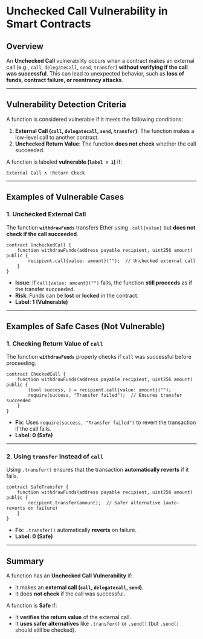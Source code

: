 # **Unchecked Call Vulnerability in Smart Contracts**

## **Overview**
An **Unchecked Call** vulnerability occurs when a contract makes an external call (e.g., `call`, `delegatecall`, `send`, `transfer`) **without verifying if the call was successful**. This can lead to unexpected behavior, such as **loss of funds, contract failure, or reentrancy attacks**.

---

## **Vulnerability Detection Criteria**
A function is considered vulnerable if it meets the following conditions:

1. **External Call (`call`, `delegatecall`, `send`, `transfer`)**: The function makes a low-level call to another contract.
2. **Unchecked Return Value**: The function **does not check** whether the call succeeded.

A function is labeled **vulnerable (`label = 1`)** if:
```
External Call ∧ !Return Check
```

---

## **Examples of Vulnerable Cases**

### **1. Unchecked External Call**
The function **`withdrawFunds`** transfers Ether using `.call{value}` but **does not check if the call succeeded**.

```solidity
contract UncheckedCall {
    function withdrawFunds(address payable recipient, uint256 amount) public {
        recipient.call{value: amount}("");  // Unchecked external call
    }
}
```
- **Issue**: If `call{value: amount}("")` fails, the function **still proceeds** as if the transfer succeeded.
- **Risk**: Funds can be **lost** or **locked** in the contract.
- **Label: 1 (Vulnerable)**

---

## **Examples of Safe Cases (Not Vulnerable)**

### **1. Checking Return Value of `call`**
The function **`withdrawFunds`** properly checks if `call` was successful before proceeding.

```solidity
contract CheckedCall {
    function withdrawFunds(address payable recipient, uint256 amount) public {
        (bool success, ) = recipient.call{value: amount}("");
        require(success, "Transfer failed");  // Ensures transfer succeeded
    }
}
```
- **Fix**: Uses `require(success, "Transfer failed")` to revert the transaction if the call fails.
- **Label: 0 (Safe)**

---

### **2. Using `transfer` Instead of `call`**
Using `.transfer()` ensures that the transaction **automatically reverts** if it fails.

```solidity
contract SafeTransfer {
    function withdrawFunds(address payable recipient, uint256 amount) public {
        recipient.transfer(amount);  // Safer alternative (auto-reverts on failure)
    }
}
```
- **Fix**: `.transfer()` automatically **reverts** on failure.
- **Label: 0 (Safe)**

---

## **Summary**
A function has an **Unchecked Call Vulnerability** if:
- It makes an **external call (`call`, `delegatecall`, `send`)**.  
- It does **not check** if the call was successful.  

A function is **Safe** if:
- It **verifies the return value** of the external call.  
- It **uses safer alternatives** like `.transfer()` or `.send()` (but `.send()` should still be checked).  


